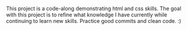 This project is a code-along demonstrating html and css skills. The goal with this project is to refine what knowledge I have currently while continuing to learn new skills. Practice good commits and clean code. :)
